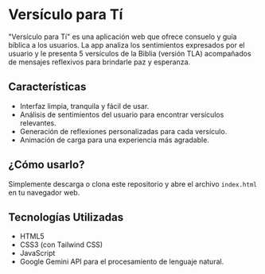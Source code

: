 # Versículo para Tí

"Versículo para Tí" es una aplicación web que ofrece consuelo y guía bíblica a los usuarios. La app analiza los sentimientos expresados por el usuario y le presenta 5 versículos de la Biblia (versión TLA) acompañados de mensajes reflexivos para brindarle paz y esperanza.

## Características

- Interfaz limpia, tranquila y fácil de usar.
- Análisis de sentimientos del usuario para encontrar versículos relevantes.
- Generación de reflexiones personalizadas para cada versículo.
- Animación de carga para una experiencia más agradable.

## ¿Cómo usarlo?

Simplemente descarga o clona este repositorio y abre el archivo `index.html` en tu navegador web.

## Tecnologías Utilizadas

- HTML5
- CSS3 (con Tailwind CSS)
- JavaScript
- Google Gemini API para el procesamiento de lenguaje natural.